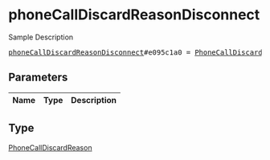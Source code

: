 # phoneCallDiscardReasonDisconnect

Sample Description

<pre>
<a href="../constructor/phoneCallDiscardReasonDisconnect.md">phoneCallDiscardReasonDisconnect</a>#e095c1a0 = <a href="../type/PhoneCallDiscardReason.md">PhoneCallDiscardReason</a>;
</pre>

## Parameters

| Name | Type | Description |
|------|:----:|-------------|

## Type

[PhoneCallDiscardReason](../type/PhoneCallDiscardReason.md)

